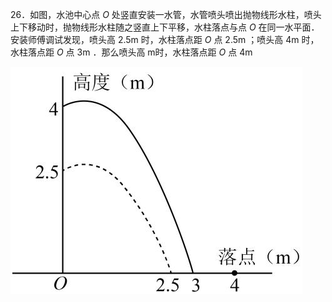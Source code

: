 26．如图，水池中心点 $O$ 处竖直安装一水管，水管喷头喷出抛物线形水柱，喷头上下移动时，抛物线形水柱随之竖直上下平移，水柱落点与点 $O$ 在同一水平面．安装师傅调试发现，喷头高 $2 . 5 \mathrm { m }$ 时，水柱落点距 $O$ 点 $2 . 5 \mathrm { m }$ ；喷头高 $4 \mathrm { m }$ 时，水柱落点距 $O$ 点 $3 \mathrm { m }$ ．那么喷头高 m时，水柱落点距 $O$ 点 $4 \mathrm { m }$

![](<../../qs_image_DB/专题3-4__二次函数选填压轴7类常考热点问题（解析版）_/25d77879bf29c24f2f57ebd089aee1950e6458261f57947463967b51ff64df87.jpg>)
